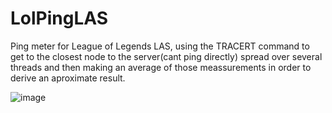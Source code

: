 # LolPingLAS

Ping meter for League of Legends LAS, using the TRACERT command to get to the closest node to the server(cant ping directly) spread over several threads and then making an average of those meassurements in order to derive an aproximate result. 

![image](https://user-images.githubusercontent.com/15642727/37944346-871875b0-3151-11e8-82b9-59558daff750.png)
